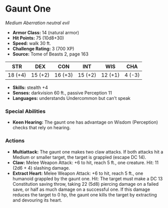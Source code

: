 # Gaunt One

*Medium* *Aberration* *neutral evil*

- **Armor Class:** 14 (natural armor)
- **Hit Points:** 75 (10d8+30)
- **Speed:** walk 30 ft.
- **Challenge Rating:** 3 (700 XP)
- **Source:** Tome of Beasts 2, page 163

| STR | DEX | CON | INT | WIS | CHA |
| --- | --- | --- | --- | --- | --- |
| 18 (+4) | 15 (+2) | 16 (+3) | 15 (+2) | 12 (+1) | 4 (-3) |

- **Skills:** stealth +4
- **Senses:** darkvision 60 ft., passive Perception 11
- **Languages:** understands Undercommon but can’t speak

### Special Abilities

- **Keen Hearing:** The gaunt one has advantage on Wisdom (Perception) checks that rely on hearing.

### Actions

- **Multiattack:** The gaunt one makes two claw attacks. If both attacks hit a Medium or smaller target, the target is grappled (escape DC 14).
- **Claw:** Melee Weapon Attack: +6 to hit, reach 5 ft., one creature. Hit: 11 (2d6 + 4) slashing damage.
- **Extract Heart:** Melee Weapon Attack: +6 to hit, reach 5 ft., one humanoid grappled by the gaunt one. Hit: The target must make a DC 13 Constitution saving throw, taking 22 (5d8) piercing damage on a failed save, or half as much damage on a successful one. If this damage reduces the target to 0 hp, the gaunt one kills the target by extracting and devouring its heart.


